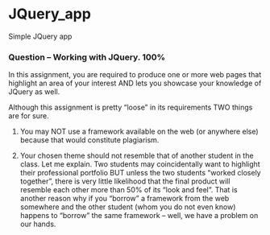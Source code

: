 # JQuery_app
Simple JQuery app

### Question – Working with JQuery. 100%

In this assignment, you are required to produce one or more web pages that highlight an area of your
interest AND lets you showcase your knowledge of JQuery as well.

Although this assignment is pretty “loose” in its requirements TWO things are for sure.

1. You may NOT use a framework available on the web (or anywhere else) because that would
constitute plagiarism.

2. Your chosen theme should not resemble that of another student in the class. Let me explain.
Two students may coincidentally want to highlight their professional portfolio BUT unless the
two students “worked closely together”, there is very little likelihood that the final product will
resemble each other more than 50% of its “look and feel”. That is another reason why if you
“borrow” a framework from the web somewhere and the other student (whom you do not
even know) happens to “borrow” the same framework – well, we have a problem on our
hands.
